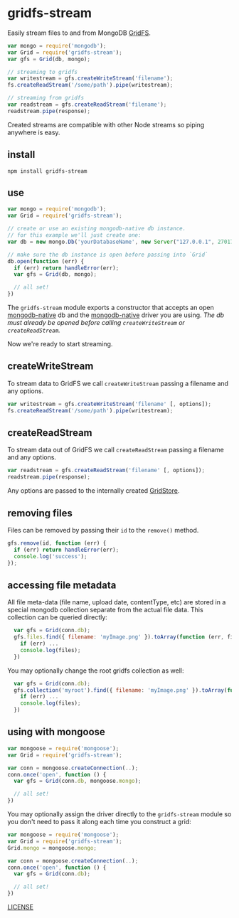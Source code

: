 # gridfs-stream

Easily stream files to and from MongoDB [GridFS](http://www.mongodb.org/display/DOCS/GridFS).

```js
var mongo = require('mongodb');
var Grid = require('gridfs-stream');
var gfs = Grid(db, mongo);

// streaming to gridfs
var writestream = gfs.createWriteStream('filename');
fs.createReadStream('/some/path').pipe(writestream);

// streaming from gridfs
var readstream = gfs.createReadStream('filename');
readstream.pipe(response);
```

Created streams are compatible with other Node streams so piping anywhere is easy.

## install

```
npm install gridfs-stream
```

## use

```js
var mongo = require('mongodb');
var Grid = require('gridfs-stream');

// create or use an existing mongodb-native db instance.
// for this example we'll just create one:
var db = new mongo.Db('yourDatabaseName', new Server("127.0.0.1", 27017));

// make sure the db instance is open before passing into `Grid`
db.open(function (err) {
  if (err) return handleError(err);
  var gfs = Grid(db, mongo);

  // all set!
})
```

The `gridfs-stream` module exports a constructor that accepts an open [mongodb-native](https://github.com/mongodb/node-mongodb-native/) db and the [mongodb-native](https://github.com/mongodb/node-mongodb-native/) driver you are using. _The db must already be opened before calling `createWriteStream` or `createReadStream`._

Now we're ready to start streaming.

## createWriteStream

To stream data to GridFS we call `createWriteStream` passing a filename and any options.

```js
var writestream = gfs.createWriteStream('filename' [, options]);
fs.createReadStream('/some/path').pipe(writestream);
```

## createReadStream

To stream data out of GridFS we call `createReadStream` passing a filename and any options.

```js
var readstream = gfs.createReadStream('filename' [, options]);
readstream.pipe(response);
```

Any options are passed to the internally created [GridStore](http://mongodb.github.com/node-mongodb-native/api-generated/gridstore.html).

## removing files

Files can be removed by passing their `id` to the `remove()` method.

```js
gfs.remove(id, function (err) {
  if (err) return handleError(err);
  console.log('success');
});

```

## accessing file metadata

All file meta-data (file name, upload date, contentType, etc) are stored in a special mongodb collection separate from the actual file data. This collection can be queried directly:

```js
  var gfs = Grid(conn.db);
  gfs.files.find({ filename: 'myImage.png' }).toArray(function (err, files) {
    if (err) ...
    console.log(files);
  })
```

You may optionally change the root gridfs collection as well:

```js
  var gfs = Grid(conn.db);
  gfs.collection('myroot').find({ filename: 'myImage.png' }).toArray(function (err, files) {
    if (err) ...
    console.log(files);
  })
```

## using with mongoose

```js
var mongoose = require('mongoose');
var Grid = require('gridfs-stream');

var conn = mongoose.createConnection(..);
conn.once('open', function () {
  var gfs = Grid(conn.db, mongoose.mongo);

  // all set!
})
```

You may optionally assign the driver directly to the `gridfs-stream` module so you don't need to pass it along each time you construct a grid:

```js
var mongoose = require('mongoose');
var Grid = require('gridfs-stream');
Grid.mongo = mongoose.mongo;

var conn = mongoose.createConnection(..);
conn.once('open', function () {
  var gfs = Grid(conn.db);

  // all set!
})
```

[LICENSE](https://github.com/aheckmann/gridfs-stream/blob/master/LICENSE)

